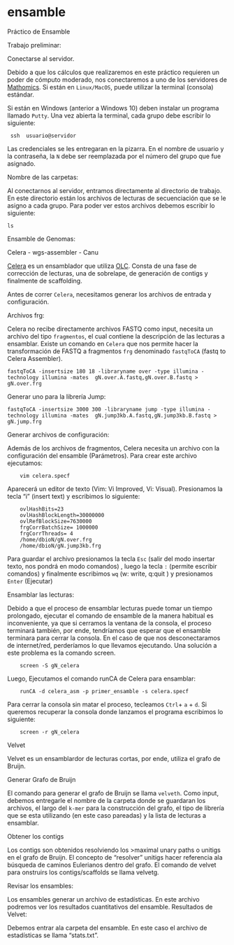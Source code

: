 # ensamble
Práctico de Ensamble

Trabajo preliminar:

Conectarse al servidor.

Debido a que los cálculos que realizaremos en este práctico requieren un poder de cómputo moderado, nos conectaremos a uno de los servidores de [Mathomics](http://www.mathomics.cl). Si están en `Linux/MacOS`, puede utilizar la terminal (consola) estándar.

Si están en Windows (anterior a Windows 10) deben instalar un programa llamado `Putty`. Una vez abierta la terminal, cada grupo debe escribir lo siguiente:

	 ssh  usuario@servidor



Las credenciales se les entregaran en la pizarra. 
En el nombre de usuario y la contraseña, la `N` debe
ser reemplazada por el número del grupo que fue asignado.

Nombre de las carpetas:

Al conectarnos al servidor, entramos directamente al directorio de trabajo.
En este directorio están los archivos de lecturas de secuenciación que se le
asigno a cada grupo. 
Para poder ver estos archivos debemos escribir lo siguiente:

	ls

Ensamble de Genomas:

Celera - wgs-assembler - Canu

[Celera]() es un ensamblador que utiliza [OLC](). Consta de una fase de corrección de lecturas, una de sobrelape, de generación de contigs y finalmente de scaffolding. 

Antes de correr `Celera`, necesitamos generar los archivos de entrada y configuración.

Archivos frg:

Celera no recibe directamente archivos FASTQ como input, necesita un archivo del tipo `fragmentos`, el cual contiene la descripción de las lecturas a ensamblar. 
Existe un comando en `Celera` que nos permite hacer la transformación de FASTQ a fragmentos `frg` denominado `fastqToCA` (fastq to Celera Assembler).

	fastqToCA -insertsize 180 18 -libraryname over -type illumina -technology illumina -mates  gN.over.A.fastq,gN.over.B.fastq > gN.over.frg

Generar uno para la librería Jump:

	fastqToCA -insertsize 3000 300 -libraryname jump -type illumina -technology illumina -mates  gN.jump3kb.A.fastq,gN.jump3kb.B.fastq > gN.jump.frg


Generar archivos de configuración:
	
Además de los archivos de fragmentos, Celera necesita un archivo con la
configuración del ensamble (Parámetros). Para crear este archivo ejecutamos:


		vim celera.specf

Aparecerá un editor de texto (Vim: Vi Improved, Vi: Visual). Presionamos la tecla “i”
(insert text) y escribimos lo siguiente:

		ovlHashBits=23
		ovlHashBlockLength=30000000
		ovlRefBlockSize=7630000
		frgCorrBatchSize= 1000000
		frgCorrThreads= 4
		/home/dbioN/gN.over.frg
		/home/dbioN/gN.jump3kb.frg
	

Para guardar el archivo presionamos la tecla `Esc` (salir del modo insertar texto,
nos pondrá en modo comandos) , luego la tecla `:` (permite escribir comandos) y
finalmente escribimos `wq` (w: write, q:quit ) y presionamos `Enter` (Ejecutar)


Ensamblar las lecturas:

Debido a que el proceso de ensamblar lecturas puede tomar un tiempo prolongado,
ejecutar el comando de ensamble de la manera habitual es inconveniente, ya que si
cerramos la ventana de la consola, el proceso terminará también, por ende,
tendríamos que esperar que el ensamble terminara para cerrar la consola. En el caso
de que nos desconectaramos de internet/red, perderíamos lo que llevamos
ejecutando. Una solución a este problema es la comando screen.


		screen -S gN_celera

Luego, Ejecutamos el comando runCA de Celera para ensamblar:


		runCA -d celera_asm -p primer_ensamble -s celera.specf


Para cerrar la consola sin matar el proceso, tecleamos `Ctrl`+ `a` + `d`. 
Si queremos recuperar la consola donde lanzamos el programa 
escribimos lo siguiente:


		screen -r gN_celera



Velvet

Velvet es un ensamblardor de lecturas cortas, por ende, utiliza el grafo de Bruijn.

Generar Grafo de Bruijn

El comando para generar el grafo de Bruijn se llama `velveth`. Como input, debemos
entregarle el nombre de la carpeta donde se guardaran los archivos, el largo del 
`k-mer` para la construcción del grafo, el tipo de librería que se esta utilizando 
(en este caso pareadas) y la lista de lecturas a ensamblar.


Obtener los contigs


Los contigs son obtenidos resolviendo los >maximal unary paths o unitigs en el
grafo de Bruijn. El concepto de “resolver” unitigs hacer referencia ala búsqueda de
caminos Eulerianos dentro del grafo. El comando de velvet para onstruirs los
contigs/scaffolds se llama velvetg.


Revisar los ensambles:

Los ensambles generar un archivo de estadísticas. En este archivo podremos ver los
resultados cuantitativos del ensamble.
Resultados de Velvet:

Debemos entrar ala carpeta del ensamble. En este caso el archivo de estadísticas se
llama “stats.txt”.


